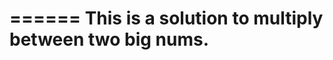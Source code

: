 ======
This is a solution to multiply between two big nums.
================================================
